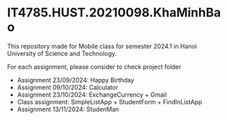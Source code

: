 # IT4785.HUST.20210098.KhaMinhBao

This repository made for Mobile class for semester 2024.1 in Hanoi University of Science and Technology.

For each assignment, please consider to check project folder
- Assignment 23/09/2024: Happy Birthday
- Assignment 09/10/2024: Calculator
- Assignment 23/10/2024: ExchangeCurrency + Gmail
- Class assignment: SimpleListApp + StudentForm + FindInListApp 
- Assignment 13/11/2024: StudenMan
